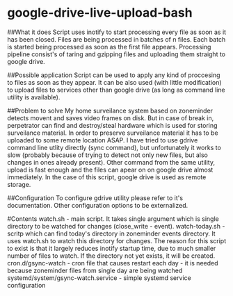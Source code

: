 # google-drive-live-upload-bash

##What it does
Script uses inotify to start processing every file as soon as it has been closed. 
Files are being processed in batches of n files.
Each batch is started being processed as soon as the first file appears.
Processing pipeline consist's of taring and gzipping files and uploading them straight to google drive.

##Possible application
Script can be used to apply any kind of proccesing to files as soon as they appear. It can be also used (with little modification) to upload files to services other than google drive (as long as command line utility is available).

##Problem to solve
My home surveilance system based on zoneminder detects movent and saves video frames on disk. But in case of break in, perpetrator can find and destroy/steal hardware which is used for storing surveilance material.
In order to preserve surveilance material it has to be uploaded to some remote location ASAP.
I have tried to use gdrive command line utlity directly (sync command), but unfortunately it works to slow (probably because of trying to detect not only new files, but also changes in ones already present). Other command from the same utility, upload is fast enough and the files can apear on on google drive almost immediately.
In the case of this script, google drive is used as remote storage.

##Configuration
To configure gdrive utility please refer to it's documentation.
Other configuration options to be externalized.

#Contents
watch.sh - main script. It takes single argument which is single directory to be watched for changes (close_write - event).
watch-today.sh - scritp which can find today's directory in zoneminder events directory. It uses watch.sh to watch this directory for changes. The reason for this script to exist is that it largely reduces inotify startup time, due to much smaller number of files to watch. If the directory not yet exists, it will be created. 
cron.d/gsync-watch - cron file that causes restart each day - it is needed because zoneminder files from single day are being watched
systemd/system/gsync-watch.service - simple systemd service configuration


